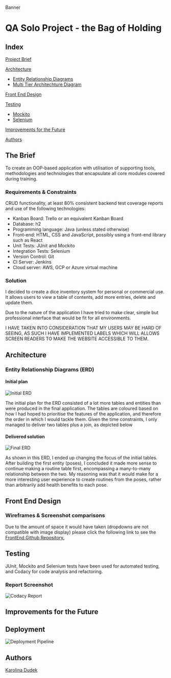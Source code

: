 Banner

# QA Solo Project - the Bag of Holding

## Index

[Project Brief](#brief)
   
[Architecture](#architecture)
   * [Entity Relationship Diagrams](#erd)
   * [Multi Tier Architechture Diagram](#mla)
     
[Front End Design](#FE)

[Testing](#testing)
   * [Mockito](#mockito)
   * [Selenium](#selenium)

[Improvements for the Future](#improve)

[Authors](#auth)

<a name="brief"></a>
## The Brief

To create an OOP-based application with utilisation of supporting tools, methodologies and technologies that encapsulate all core modules covered during training.

### Requirements & Constraints
CRUD functionality, at least 80% consistent backend test coverage reports and use of the following technologies:
*	Kanban Board: Trello or an equivalent Kanban Board
*	Database: h2
*	Programming language: Java (unless stated otherwise)
*	Front-end: HTML, CSS and JavaScript, possibly using a front-end library such as React
*	Unit Tests: JUnit and Mockito
*	Integration Tests: Selenium
*	Version Control: Git
*	CI Server: Jenkins
*	Cloud server: AWS, GCP or Azure virtual machine

### Solution

I decided to create a dice inventory system for personal or commercial use. It allows users to view a table of contents, add more entries, delete and update them.

Due to the nature of the application I have tried to make clear, simple but professional interface that would be fit for all environments. 

I HAVE TAKEN INTO CONSIDERATION THAT MY USERS MAY BE HARD OF SEEING, AS SUCH I HAVE IMPLEMENTED LABELS WHICH WILL ALLOWS SCREEN READERS TO MAKE THE WEBSITE ACCESSIBLE TO THEM.

<a name="architecture"></a>
## Architecture
<a name="erd"></a>
### Entity Relationship Diagrams (ERD)
#### Initial plan
![Initial ERD](/Documentation/ERD_Initial_Plan.jpg)

The initial plan for the ERD consisted of a lot more tables and entities than were produced in the final application. The tables are coloured based on how I had hoped to prioritise the features of the application, and therefore the order in which I would tackle them. Given the time constraints, I only managed to deliver two tables plus a join, as depicted below

#### Delivered solution
![Final ERD](/Documentation/ERD_Final.jpg)

As shown in this ERD, I ended up changing the focus of the initial tables. After building the first entity (poses), I concluded it made more sense to continue making a routine table first, encompassing a many-to-many relationship between the two. My reasoning was that it would make for a more interesting user experience to create routines from the poses, rather than arbitrarily add health benefits to each pose.

<a name="FE"></a>
## Front End Design
### Wireframes & Screenshot comparisons

Due to the amount of space it would have taken (dropdowns are not compatible with image display) please click the following link to see the [FrontEnd Github Repository.](https://github.com/Kanimi/theBagofHoldingFrontEnd)

<a name="testing"></a>
## Testing

JUnit, Mockito and Selenium tests have been used for automated testing, and Codacy for code analysis and refactoring.

<a name="report"></a>
### Report Screenshot

![Codacy Report](/Documentation/Codacy_Report "Codacy Report")

<a name="improve"></a>
## Improvements for the Future



<a name="depl"></a>
## Deployment

![Deployment Pipeline](/Documentation/CI_pipeline.jpg)

<a name="auth"></a>
## Authors

[Karolina Dudek](https://www.linkedin.com/in/karolina-dudek97/)